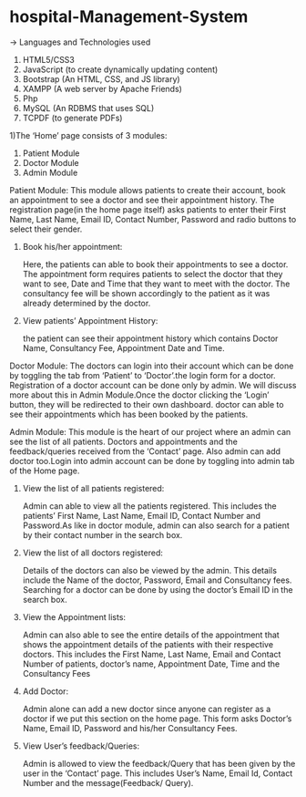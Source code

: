 # hospital-Management-System

-> Languages and Technologies used

1) HTML5/CSS3
2) JavaScript (to create dynamically updating content)
3) Bootstrap (An HTML, CSS, and JS library)
4) XAMPP (A web server by Apache Friends)
5) Php
6) MySQL (An RDBMS that uses SQL)
7) TCPDF (to generate PDFs)



1)The ‘Home’ page consists of 3 modules:

1) Patient Module
2) Doctor Module
3) Admin Module


Patient Module:
      This module allows patients to create their account, book an appointment to see a doctor and see their appointment history. The registration page(in the home page itself) asks patients to enter their First Name, Last Name, Email ID, Contact Number, Password and radio buttons to select their gender.

  1. Book his/her appointment:

      Here, the patients can able to book their appointments to see a doctor. The appointment form requires patients to select the doctor that they want to see, Date and Time that they want to meet with the doctor. The consultancy fee will be shown accordingly to the patient as it was already determined by the doctor.

 2. View patients’ Appointment History:

       the patient can see their appointment history which contains Doctor Name, Consultancy Fee, Appointment Date and Time.


Doctor Module:
      The doctors can login into their account which can be done by toggling the tab from ‘Patient’ to ‘Doctor’.the login form for a doctor. Registration of a doctor account can be done only by admin. We will discuss more about this in Admin Module.Once the doctor clicking the ‘Login’ button, they will be redirected to their own dashboard.
doctor can able to see their appointments which has been booked by the patients.


Admin Module:
      This module is the heart of our project where an admin can see the list of all patients. Doctors and appointments and the feedback/queries received from the ‘Contact’ page. Also admin can add doctor too.Login into admin account can be done by toggling into admin tab of the Home page.

 1. View the list of all patients registered:

      Admin can able to view all the patients registered. This includes the patients’ First Name, Last Name, Email ID, Contact Number and Password.As like in doctor module, admin can also search for a patient by their contact number in the search box.

2. View the list of all doctors registered:

      Details of the doctors can also be viewed by the admin. This details include the Name of the doctor, Password, Email and Consultancy fees. Searching for a doctor can be done by using the doctor’s Email ID in the search box.

3. View the Appointment lists:

      Admin can also able to see the entire details of the appointment that shows the appointment details of the patients with their respective doctors. This includes the First Name, Last Name, Email and Contact Number of patients, doctor’s name, Appointment Date, Time and the Consultancy Fees

4. Add Doctor:

      Admin alone can add a new doctor since anyone can register as a doctor if we put this section on the home page. This form asks Doctor’s Name, Email ID, Password and his/her Consultancy Fees.

5. View User’s feedback/Queries:

      Admin is allowed to view the feedback/Query that has been given by the user in the ‘Contact’ page. This includes User’s Name, Email Id, Contact Number and the message(Feedback/ Query).



